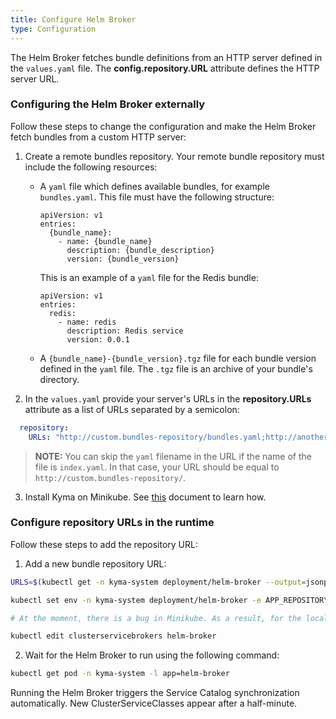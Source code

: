 ```yaml
---
title: Configure Helm Broker
type: Configuration
---
```


The Helm Broker fetches bundle definitions from an HTTP server defined in the `values.yaml` file. The **config.repository.URL** attribute defines the HTTP server URL.

### Configuring the Helm Broker externally

Follow these steps to change the configuration and make the Helm Broker fetch bundles from a custom HTTP server:

1. Create a remote bundles repository. Your remote bundle repository must include the following resources:
    - A `yaml` file which defines available bundles, for example `bundles.yaml`.
      This file must have the following structure:

      ```text
      apiVersion: v1
      entries:
        {bundle_name}:
          - name: {bundle_name}
            description: {bundle_description}
            version: {bundle_version}
      ```
      This is an example of a `yaml` file for the Redis bundle:
      ```text
      apiVersion: v1
      entries:
        redis:
          - name: redis
            description: Redis service
            version: 0.0.1
      ```

    - A `{bundle_name}-{bundle_version}.tgz` file for each bundle version defined in the `yaml` file. The `.tgz` file is an archive of your bundle's directory.

2. In the `values.yaml` provide your server's URLs in the **repository.URLs** attribute as a list of URLs separated by a semicolon:

  ```yaml
    repository:
      URLs: "http://custom.bundles-repository/bundles.yaml;http://another.bundles-repository/bundles.yaml"
  ```
  > **NOTE:** You can skip the `yaml` filename in the URL if the name of the file is `index.yaml`. In that case, your URL should be equal to `http://custom.bundles-repository/`.

3. Install Kyma on Minikube. See [this](/root/kyma#installation-install-kyma-locally-from-the-release) document to learn how.

### Configure repository URLs in the runtime

Follow these steps to add the repository URL:

1. Add a new bundle repository URL:

 ```bash
 URLS=$(kubectl get -n kyma-system deployment/helm-broker --output=jsonpath='{.spec.template.spec.containers[0].env[?(@.name=="APP_REPOSITORY_URLS")].value}')
 
 kubectl set env -n kyma-system deployment/helm-broker -e APP_REPOSITORY_URLS="$URLS;http://custom.bundles-repository/bundles.yaml"
 
 # At the moment, there is a bug in Minikube. As a result, for the local installation you need to manually edit the broker and bump the relistRequests attribute.
 
 kubectl edit clusterservicebrokers helm-broker
 ```

2. Wait for the Helm Broker to run using the following command:

 ```bash
 kubectl get pod -n kyma-system -l app=helm-broker
 ```

Running the Helm Broker triggers the Service Catalog synchronization automatically. New ClusterServiceClasses appear after a half-minute.
